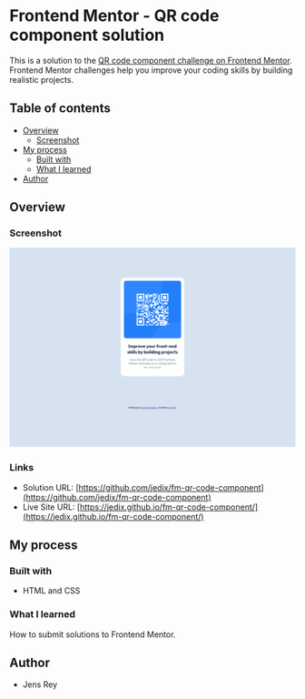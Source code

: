 # Frontend Mentor - QR code component solution

This is a solution to the [QR code component challenge on Frontend Mentor](https://www.frontendmentor.io/challenges/qr-code-component-iux_sIO_H). Frontend Mentor challenges help you improve your coding skills by building realistic projects. 

## Table of contents

- [Overview](#overview)
  - [Screenshot](#screenshot)
- [My process](#my-process)
  - [Built with](#built-with)
  - [What I learned](#what-i-learned)
- [Author](#author)


## Overview

### Screenshot

![](./screenshot.png)


### Links

- Solution URL: [https://github.com/jedix/fm-qr-code-component](https://github.com/jedix/fm-qr-code-component)
- Live Site URL: [https://jedix.github.io/fm-qr-code-component/](https://jedix.github.io/fm-qr-code-component/)


## My process

### Built with

- HTML and CSS

### What I learned

How to submit solutions to Frontend Mentor.

## Author

- Jens Rey
